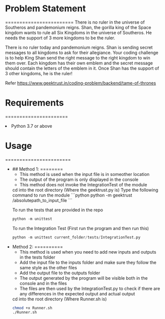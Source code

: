 # Problem Statement
========================
There is no ruler in the universe of Southeros and pandemonium reigns. Shan, the gorilla king of the Space kingdom wants to rule all Six Kingdoms in the universe of Southeros. He needs the support of 3 more kingdoms to be the ruler.

There is no ruler today and pandemonium reigns. Shan is sending secret messages to all kingdoms to ask for their allegiance. Your coding challenge is to help King Shan send the right message to the right kingdom to win them over. Each kingdom has their own emblem and the secret message should contain the letters of the emblem in it. Once Shan has the support of 3 other kingdoms, he is the ruler!

Refer https://www.geektrust.in/coding-problem/backend/tame-of-thrones

# Requirements
======================
<li>Python 3.7 or above</li>

# Usage
=======================
<ul>
<li>
## Method 1:
========
<ul>
<li>This method is used when the input file is in someother location</li>
<li>The output of the program is only displayed in the console</li>
<li>This method does not invoke the IntegrationTest of the module</li>
</ul>
cd into the root directory (Where the geektrust.py is)
Type the following command to run the module
```python
python -m geektrust /absolutepath_to_input_file
```

To run the tests that are provided in the repo
```python
python -m unittest
```
To run the Integration Test (First run the program and then run this)
```python
python -m unittest current_folder/tests/IntegrationTest.py
```
</li>
<li>
Method 2:
==========
<ul>
<li>This method is used when you need to add new inputs and outputs in the tests folder</li>
<li>Add the input file to the inputs folder and make sure they follow the same style as the other files</li>
<li>Add the output file to the outputs folder</li>
<li>The output generated by the program will be visible both in the console and in the files</li>
<li>The files are then used by the IntegrationTest.py to check if there are any differences
in the expected output and actual output</li>
</ul>
cd into the root directory (Where Runner.sh is)

```bash
chmod +x Runner.sh 
./Runner.sh
```
</li>
</ul>